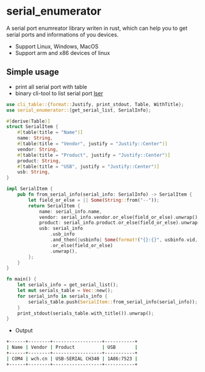 # serial_enumerator

A serial port enumreator library writen in rust, which can help you to get serial ports and informations of you devices.

* Support Linux, Windows, MacOS
* Support arm and x86 devices of linux

## Simple usage

* print all serial port with table
* binary cli-tool to list serial port [lser](https://crates.io/crates/lser)

```rust
use cli_table::{format::Justify, print_stdout, Table, WithTitle};
use serial_enumerator::{get_serial_list, SerialInfo};

#[derive(Table)]
struct SerialItem {
    #[table(title = "Name")]
    name: String,
    #[table(title = "Vendor", justify = "Justify::Center")]
    vendor: String,
    #[table(title = "Product", justify = "Justify::Center")]
    product: String,
    #[table(title = "USB", justify = "Justify::Center")]
    usb: String,
}

impl SerialItem {
    pub fn from_serial_info(serial_info: SerialInfo) -> SerialItem {
        let field_or_else = || Some(String::from("--"));
        return SerialItem {
            name: serial_info.name,
            vendor: serial_info.vendor.or_else(field_or_else).unwrap(),
            product: serial_info.product.or_else(field_or_else).unwrap(),
            usb: serial_info
                .usb_info
                .and_then(|usbinfo| Some(format!("{}:{}", usbinfo.vid, usbinfo.pid)))
                .or_else(field_or_else)
                .unwrap(),
        };
    }
}

fn main() {
    let serials_info = get_serial_list();
    let mut serials_table = Vec::new();
    for serial_info in serials_info {
        serials_table.push(SerialItem::from_serial_info(serial_info));
    }
    print_stdout(serials_table.with_title()).unwrap();
}

```

* Output
```bash
+------+--------+------------------+-----------+
| Name | Vendor | Product          | USB       |
+------+--------+------------------+-----------+
| COM4 | wch.cn | USB-SERIAL CH340 | 1A86:7523 |
+------+--------+------------------+-----------+
```